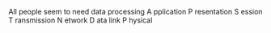 All people seem to need data processing
A pplication
P resentation
S ession
T ransmission
N etwork
D ata link
P hysical

